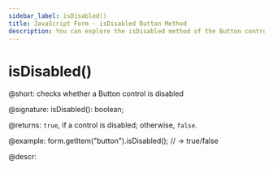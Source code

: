 ```yaml
---
sidebar_label: isDisabled()
title: JavaScript Form - isDisabled Button Method 
description: You can explore the isDisabled method of the Button control of Form in the documentation of the DHTMLX JavaScript UI library. Browse developer guides and API reference, try out code examples and live demos, and download a free 30-day evaluation version of DHTMLX Suite 7.
---
```


# isDisabled()

@short: checks whether a Button control is disabled

@signature: isDisabled(): boolean;

@returns:
`true`, if a control is disabled; otherwise, `false`.

@example:
form.getItem("button").isDisabled();
// -> true/false

@descr:

